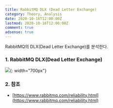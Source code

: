 ```yaml
---
title: RabbitMQ DLX (Dead Letter Exchange)
category: Theory, Analysis
date: 2020-10-16T12:00:00Z
lastmod: 2020-10-16T12:00:00Z
comment: true
adsense: true
---
```


RabbitMQ의 DLX(Dead Letter Exchange)를 분석한다.

### 1. RabbitMQ DLX(Dead Letter Exchange)

![]({{site.baseurl}}/images/theory_analysis/RabbitMQ_DLX/RabbitMQ_DLX.PNG){: width="700px"}

### 2. 참조

* [https://www.rabbitmq.com/reliability.html](https://www.rabbitmq.com/reliability.html)

